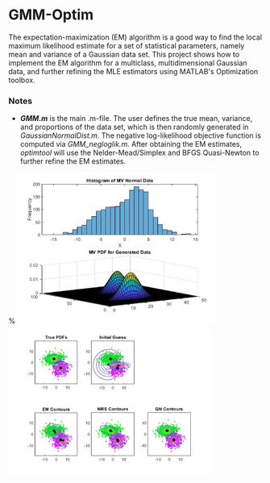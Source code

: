 # GMM-Optim
The expectation-maximization (EM) algorithm is a good way to find the local maximum likelihood estimate for a set of statistical parameters, namely mean and variance of a Gaussian data set. This project shows how to implement the EM algorithm for a multiclass, multidimensional Gaussian data, and further refining the MLE estimators using MATLAB's Optimization toolbox.

### Notes ###
- *__GMM.m__* is the main .m-file. The user defines the true mean, variance, and proportions of the data set, which is then randomly generated in *GaussianNormalDist.m*. The negative log-likelihood objective function is computed via *GMM_negloglik.m*. After obtaining the EM estimates, *optimtool* will use the Nelder-Mead/Simplex and BFGS Quasi-Newton to further refine the EM estimates.

%<img src="https://github.com/misaelmmorales/GMM-Optim/blob/main/imgs/mv_data_hist.jpg" width="400"> <img src="https://github.com/misaelmmorales/GMM-Optim/blob/main/imgs/mv_data_contours.jpg" width="400">

